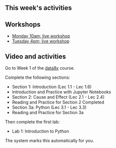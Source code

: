 ## This week's activities

## Workshops

* [Monday 10am; live workshop](https://bham-ac-uk.zoom.us/j/91750966016?pwd=d1VJZTRoL0Zwc2FoSjdLZjkvUFJEdz09)
* [Tuesday 4pm; live workshop](https://bham-ac-uk.zoom.us/j/89686766160?pwd=a1h2WUJabTlVVEFSbXV4SVE2cXpmdz09)

## Video and activities

Go to Week 1 of the [data8x](data8x) course.

Complete the following sections:

* Section 1: Introduction (Lec 1.1 - Lec 1.6)
* Introduction and Practice with Jupyter Notebooks
* Section 2: Cause and Effect (Lec 2.1 - Lec 2.4)
* Reading and Practice for Section 2 Completed
* Section 3a: Python (Lec 3.1 - Lec 3.3)
* Reading and Practice for Section 3a

Then complete the first lab:

* Lab 1: Introduction to Python

The system marks this automatically for you.
